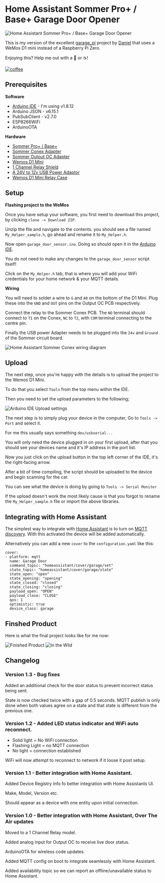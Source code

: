 # Home Assistant Sommer Pro+ / Base+ Garage Door Opener

![Home Assistant Sommer Pro+ / Base+ Garage Door Opener](files/repo_image.png#center)

This is my version of the excellent [garage_pi](https://github.com/azrael783/garage_pi) project by [Daniel](https://github.com/azrael783/) that uses a WeMos D1 mini instead of a Raspberry Pi Zero.


Enjoying this? Help me out with a :beers: or :coffee:!

[![coffee](https://www.buymeacoffee.com/assets/img/custom_images/black_img.png)](https://www.buymeacoffee.com/jampez77)


## Prerequisites ##

**Software**
* [Arduino IDE](https://www.arduino.cc/en/main/software) - I'm using v1.8.12
* Arduino JSON - v6.15.1
* PubSubClient - v2.7.0
* ESP8266WiFi
* ArduinoOTA

**Hardware**

* [Sommer Pro+ / Base+](https://www.sommer.eu/en-GB/pro-base.html)
* [Sommer Conex Adapter](https://www.sommer-shops.eu/de/conex.html)
* [Sommer Output OC Adapter](https://www.amazon.co.uk/gp/product/B07XZKDFX9/ref=ppx_yo_dt_b_asin_title_o05_s00?ie=UTF8&psc=1)
* [Wemos D1 Mini](https://docs.wemos.cc/en/latest/d1/d1_mini.html)
* [1 Channel Relay Shield](https://www.amazon.co.uk/gp/product/B07DK1FZF9/ref=ppx_yo_dt_b_asin_title_o03_s00?ie=UTF8&psc=1)
* [A 24V to 12v USB Power Adaptor](https://www.amazon.co.uk/gp/product/B07NMPDDN7/ref=ppx_yo_dt_b_asin_title_o02_s00?ie=UTF8&psc=1)
* [Wemos D1 Mini Relay Case](https://www.thingiverse.com/thing:2667568)

## Setup ##

**Flashing project to the WeMos**

Once you have setup your software, you first need to download this project, by clicking `clone -> Download ZIP`.

Unzip the file and navigate to the contents. you should see a file named `My_Helper_sample.h`, go ahead and rename it to `My_Helper.h`.

Now open `garage_door_sensor.ino`. Doing so should open it in the [Arduino IDE](https://www.arduino.cc/en/main/software).

You do not need to make any changes to the `garage_door_sensor` script itself!

Click on the `My_Helper.h` tab, that is where you will add your WiFi credentials for your home network & your MQTT details.

**Wiring**

You will need to solder a wire to `G` and `A0` on the bottom of the D1 Mini. Plug these into the `GND` and `OUT` pins on the Output OC PCB respectively.

Connect the relay to the Sommer Conex PCB. The `NO` terminal should connect to `T1` on the Conex, `NC` to `T2`, with `COM` terminal connecting to the centre pin.

Finally the USB power Adapter needs to be plugged into the `24v` and `Ground` of the Sommer circuit board.

![Home Assistant Sommer Conex wiring diagram](files/garage_door_sensor_fritz.png)

## Upload ##

The next step, once you're happy with the details is to upload the project to the Wemos D1 Mini.

To do that you select `Tools` from the top menu within the IDE.

Then you need to set the upload parameters to the following;

![Arduino IDE Upload settings](files/upload_settings.png)

The next step is to simply plug your device in the computer, Go to `Tools -> Port` and select it.

For me this usually says something `dev/usbserial...`

You will only need the device plugged in on your first upload, after that you should see your devices name and it's IP address in the port list.

Now you just click on the upload button in the top left corner of the IDE, it's the right-facing arrow.

After a bit of time compiling, the script should be uploaded to the device and begin scanning for the car.

You can see what the device is doing by going to `Tools -> Serial Monitor`

If the upload doesn't work the most likely cause is that you forgot to rename the `My_Helper_sample.h` file or import the above libraries.

## Integrating with Home Assistant ##

The simplest way to integrate with [Home Assistant](https://home-assistant.io) is to turn on [MQTT discovery](https://www.home-assistant.io/docs/mqtt/discovery/). With this activated the device will be added automatically.

Alternatively you can add a new `cover` to the `configuration.yaml` like this:

    cover:
    - platform: mqtt
      name: Garage Door
      command_topic: "homeassistant/cover/garage/set"
      state_topic: "homeassistant/cover/garage/state"
      state_open: "open"
      state_opening: "opening"
      state_closed: "closed"
      state_closing: "closing"
      payload_open: "OPEN"
      payload_close: "CLOSE"
      qos: 1
      optimistic: true
      device_class: garage

## Finshed Product ##

Here is what the final project looks like for me now:

![Finished Product](files/finished_product.jpg)
![In the Wild](files/in_the_wild.jpg)

## Changelog ##

### Version 1.3 - Bug fixes ###

Added an additional check for the door status to prevent incorrect status being sent.

State is now checked twice with a gap of 0.5 seconds. MQTT publish is only done when both values agree on a state and that state is different from the previous one.

### Version 1.2 - Added LED status indicator and WiFi auto reconnect. ###

* Solid light = No WiFi connection
* Flashing Light = no MQTT connection
* No light = connection established

WiFi will now attempt to reconnect to network if it loose it post setup.

### Version 1.1 - Better integration with Home Assistant. ###

Added Device Registry info fo better integration with Home Assistants UI.

Make, Model, Version etc.

Should appear as a device with one entity upon initial connection.

### Version 1.0 - Better integration with Home Assistant, Over The Air updates ###

Moved to a 1 Channel Relay model.

Added analog input for Output OC to receive live door status.

ArduinoOTA for wireless code updates.

Added MQTT config on boot to integrate seamlessly with Home Assistant.

Added availability topic so we can report an offline/unavailable status to Home Assistant.

